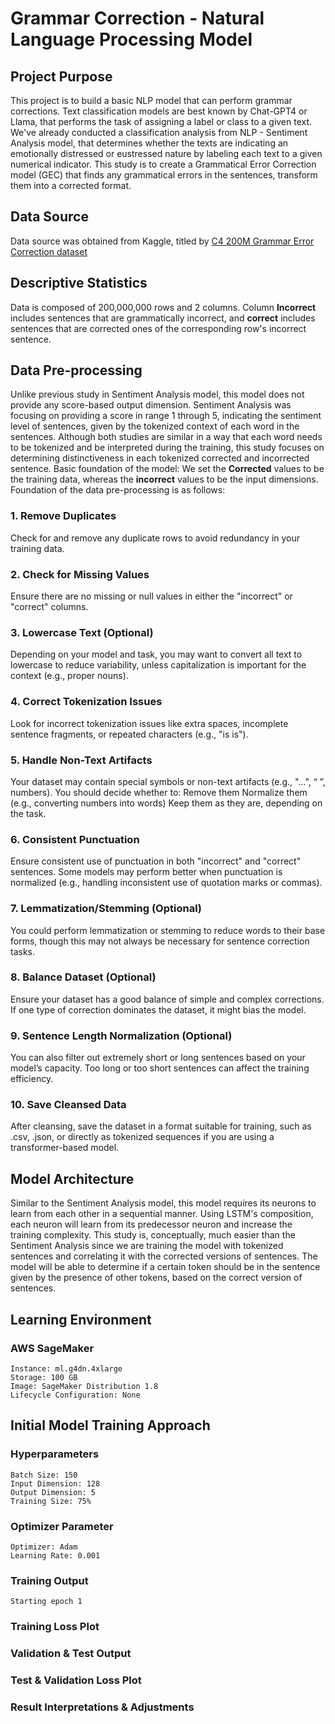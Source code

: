 # Grammar Correction - Natural Language Processing Model
## Project Purpose
This project is to build a basic NLP model that can perform grammar corrections. Text classification models are best known by Chat-GPT4 or Llama, that performs the task of assigning a label or class to a given text. We've already conducted a classification analysis from NLP - Sentiment Analysis model, that determines whether the texts are indicating an emotionally distressed or eustressed nature by labeling each text to a given numerical indicator.
This study is to create a Grammatical Error Correction model (GEC) that finds any grammatical errors in the sentences, transform them into a corrected format. 
## Data Source
Data source was obtained from Kaggle, titled by [C4 200M Grammar Error Correction dataset](https://www.kaggle.com/datasets/dariocioni/c4200m)
## Descriptive Statistics
Data is composed of 200,000,000 rows and 2 columns. Column **Incorrect** includes sentences that are grammatically incorrect, and **correct** includes sentences that are corrected ones of the corresponding row's incorrect sentence.
## Data Pre-processing
Unlike previous study in Sentiment Analysis model, this model does not provide any score-based output dimension. Sentiment Analysis was focusing on providing a score in range 1 through 5, indicating the sentiment level of sentences, given by the tokenized context of each word in the sentences. Although both studies are similar in a way that each word needs to be tokenized and be interpreted during the training, this study focuses on determining distinctiveness in each tokenized corrected and incorrected sentence. 
Basic foundation of the model: We set the **Corrected** values to be the training data, whereas the **incorrect** values to be the input dimensions.
Foundation of the data pre-processing is as follows:

### 1. Remove Duplicates
Check for and remove any duplicate rows to avoid redundancy in your training data.
### 2. Check for Missing Values
Ensure there are no missing or null values in either the "incorrect" or "correct" columns.
### 3. Lowercase Text (Optional)
Depending on your model and task, you may want to convert all text to lowercase to reduce variability, unless capitalization is important for the context (e.g., proper nouns).
### 4. Correct Tokenization Issues
Look for incorrect tokenization issues like extra spaces, incomplete sentence fragments, or repeated characters (e.g., "is is").
### 5. Handle Non-Text Artifacts
Your dataset may contain special symbols or non-text artifacts (e.g., "...", “ ”, numbers). You should decide whether to:
Remove them
Normalize them (e.g., converting numbers into words)
Keep them as they are, depending on the task.
### 6. Consistent Punctuation
Ensure consistent use of punctuation in both "incorrect" and "correct" sentences. Some models may perform better when punctuation is normalized (e.g., handling inconsistent use of quotation marks or commas).
### 7. Lemmatization/Stemming (Optional)
You could perform lemmatization or stemming to reduce words to their base forms, though this may not always be necessary for sentence correction tasks.
### 8. Balance Dataset (Optional)
Ensure your dataset has a good balance of simple and complex corrections. If one type of correction dominates the dataset, it might bias the model.
### 9. Sentence Length Normalization (Optional)
You can also filter out extremely short or long sentences based on your model’s capacity. Too long or too short sentences can affect the training efficiency.
### 10. Save Cleansed Data
After cleansing, save the dataset in a format suitable for training, such as .csv, .json, or directly as tokenized sequences if you are using a transformer-based model.

## Model Architecture
Similar to the Sentiment Analysis model, this model requires its neurons to learn from each other in a sequential manner. Using LSTM's composition, each neuron will learn from its predecessor neuron and increase the training complexity. This study is, conceptually, much easier than the Sentiment Analysis since we are training the model with tokenized sentences and correlating it with the corrected versions of sentences. The model will be able to determine if a certain token should be in the sentence given by the presence of other tokens, based on the correct version of sentences.

## Learning Environment
### AWS SageMaker
    Instance: ml.g4dn.4xlarge
    Storage: 100 GB
    Image: SageMaker Distribution 1.8
    Lifecycle Configuration: None

## Initial Model Training Approach
### Hyperparameters
    Batch Size: 150
    Input Dimension: 128
    Output Dimension: 5
    Training Size: 75%

### Optimizer Parameter
    Optimizer: Adam
    Learning Rate: 0.001

### Training Output
    Starting epoch 1

### Training Loss Plot

### Validation & Test Output

### Test & Validation Loss Plot

### Result Interpretations & Adjustments
